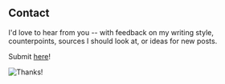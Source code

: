 Contact
-
I'd love to hear from you --
with feedback on my writing style, counterpoints, sources I should look at, or ideas for new posts.

Submit [here](https://docs.google.com/forms/d/e/1FAIpQLSeTskpY1LoQss2fgXTcGZNyFY4XgTrWW49o4TzLLHdgkeVeOQ/viewform)!

![Thanks!](health_share/Thanks.gif?raw=true)
